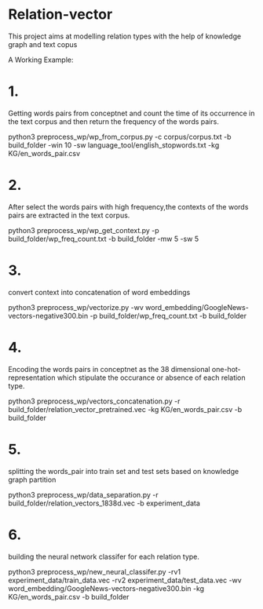 # Relation-vector

This project aims at modelling relation types with the help of knowledge graph and text copus 

A Working Example:

# 1.

Getting words pairs from conceptnet and count the time of its occurrence in the text corpus and then return the frequency of the words pairs.

python3 preprocess_wp/wp_from_corpus.py -c corpus/corpus.txt -b build_folder -win 10 -sw language_tool/english_stopwords.txt -kg KG/en_words_pair.csv

# 2.

After select the words pairs with high frequency,the contexts of the words pairs are extracted in the text corpus.

python3 preprocess_wp/wp_get_context.py -p build_folder/wp_freq_count.txt -b build_folder -mw 5 -sw 5

# 3.

convert context into concatenation of word embeddings

python3 preprocess_wp/vectorize.py -wv word_embedding/GoogleNews-vectors-negative300.bin -p build_folder/wp_freq_count.txt -b build_folder

# 4.

Encoding the words pairs in conceptnet as the 38 dimensional one-hot-representation which stipulate the occurance or absence of each relation type. 

python3 preprocess_wp/vectors_concatenation.py -r build_folder/relation_vector_pretrained.vec -kg KG/en_words_pair.csv -b build_folder

# 5.

splitting the words_pair into train set and test sets based on knowledge graph partition

python3 preprocess_wp/data_separation.py -r build_folder/relation_vectors_1838d.vec -b experiment_data

# 6.

building the neural network classifer for each relation type. 

python3 preprocess_wp/new_neural_classifer.py -rv1 experiment_data/train_data.vec -rv2 experiment_data/test_data.vec -wv word_embedding/GoogleNews-vectors-negative300.bin -kg KG/en_words_pair.csv -b build_folder
